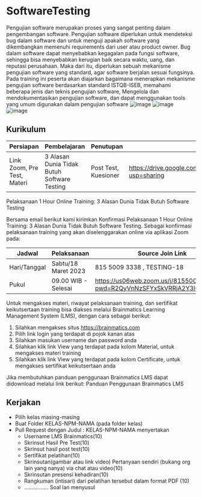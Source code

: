 # SoftwareTesting
Pengujian software merupakan proses yang sangat penting dalam pengembangan software. Pengujian software diperlukan untuk mendeteksi bug dalam software dan untuk menguji apakah software yang dikembangkan memenuhi requirements dari user atau product owner. Bug dalam software dapat menyebabkan kegagalan pada fungsi software, sehingga bisa menyebabkan kerugian baik secara waktu, uang, dan reputasi perusahaan. Maka dari itu, diperlukan sebuah mekanisme pengujian software yang standard, agar software berjalan sesuai fungsinya. Pada training ini peserta akan diajarkan bagaimana menerapkan mekanisme pengujian software berdasarkan standard ISTQB-ISEB, memahami beberapa jenis dan teknis pengujian software, Mengelola dan mendokumentasikan pengujian software, dan dapat menggunakan tools yang umum digunakan dalam pengujian software
![image](https://user-images.githubusercontent.com/15622730/226078650-a3aba897-7f13-453d-8b90-58ec89772e34.png)
![image](https://user-images.githubusercontent.com/15622730/226079354-bc77cf3e-c765-4b43-8fc4-b612cdf0bcf1.png)
![image](https://user-images.githubusercontent.com/15622730/226080302-ffe8d3ba-c4cd-4ebf-8adc-8ec160f754c8.png)

## Kurikulum
| Persiapan      | Pembelajaran | Penutupan | Link Materi
| ----------- | ----------- |----------- |----------- |
| Link Zoom, Pre Test, Materi |3 Alasan Dunia Tidak Butuh Software Testing |Post Test, Kuesioner | https://drive.google.com/file/d/1Q4nhOq0uWa0Tw8CJFa52CcX5bSOdaSsM/view?usp=sharing |


Pelaksanaan 1 Hour Online Training: 3 Alasan Dunia Tidak Butuh Software Testing

Bersama email berikut kami kirimkan Konfirmasi Pelaksanaan 1 Hour Online Training: 3 Alasan Dunia Tidak Butuh Software Testing. Sebagai konfirmasi pelaksanaan training yang akan diselenggarakan online via aplikasi Zoom pada:

| Jadwal      | Pelaksanaan | Source Join Link |
| ----------- | ----------- | ----------- |
| Hari/Tanggal |Sabtu/18 Maret 2023 |  815 5009 3338 , TESTING-18 |
| Pukul      |09.00 WIB - Selesai | https://us06web.zoom.us/j/81550093338?pwd=R2QyVnNzSFYxSkVRRjA2Y3lGZTJxQT09 |

Untuk mengakses materi, riwayat pelaksanaan training, dan sertifikat keikutsertaan training bisa diakses melalui Brainmatics Learning Management System (LMS), dengan cara sebagai berikut:
1. Silahkan mengakses situs https://brainmatics.com
2. Pilih link login yang terdapat di pojok kanan atas
3. Silahkan masukan username dan password anda
4. Silahkan klik link View yang terdapat pada kolom Material, untuk mengakses materi training
5. Silahkan klik link View yang terdapat pada kolom Certificate, untuk mengakses sertifikat keikutsertaan anda

Jika membutuhkan panduan penggunaan Brainmatics LMS dapat didownload melalui link berikut: Panduan Penggunaan Brainmatics LMS

## Kerjakan
* Pilih kelas masing-masing
* Buat Folder KELAS-NPM-NAMA (pada folder kelas)
* Pull Request dengan Judul : KELAS-NPM-NAMA menyertakan
  * Username LMS Brainmatics(10)
  * Skrinsut Hasil Pre Test(10)
  * Skrinsut hasil post test(10)
  * Sertifikat pelatihan(10)
  * Skrinsutan(gambar atau link video) Pertanyaan sendiri (bukang org lain yang nanya) via chat atau video(10)
  * Skrinsutan presensi kehadiran(10)
  * Rangkuman (intisari) dari pelatihan tersebut dalam format PDF (10)
  * ................ Soal lan menyusul
